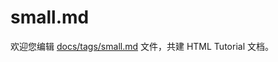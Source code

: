 small.md
===

欢迎您编辑 <a target="__blank" href="https://github.com/jaywcjlove/html-tutorial/blob/master/docs/tags/small.md">docs/tags/small.md</a> 文件，共建 HTML Tutorial 文档。